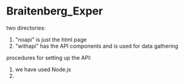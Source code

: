 # Braitenberg_Exper

two directories:
  1. "noapi" is just the html page
  2. "withapi" has the API components and is used for data gathering

procedures for setting up the API:
  1. we have used Node.js
  2. 
